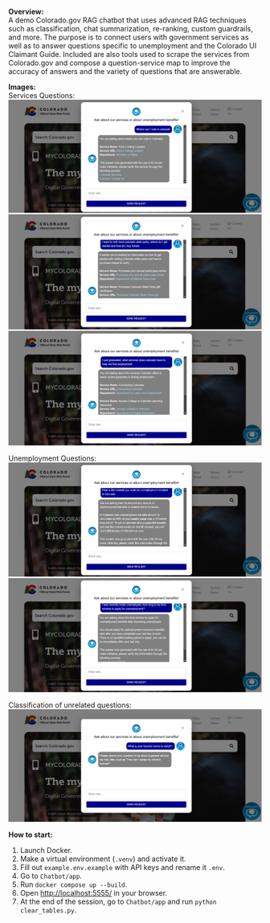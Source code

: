 **Overview:**  
A demo Colorado.gov RAG chatbot that uses advanced RAG techniques such as classification, chat summarization, re-ranking, custom guardrails, and more. The purpose is to connect users with government services as well as to answer questions specific to unemployment and the Colorado UI Claimant Guide. Included are also tools used to scrape the services from Colorado.gov and compose a question-service map to improve the accuracy of answers and the variety of questions that are answerable.  

**Images:**  
Services Questions:  
![Chatbot Voting](readme_images/Voting.png)  
![Chatbot Parking Ticket](readme_images/ParkPass2.png)  
![Chatbot Job](readme_images/Job2.png)  

Unemployment Questions:  
![Chatbot Unemployment Amount](readme_images/UnemploymentAmount.png)  
![Chatbot Unemployment Window](readme_images/UnemploymentWindow.png)  

Classification of unrelated questions:  
![Chatbot Classification Unrelated](readme_images/ClassificationOut.png)  

**How to start:**  
1. Launch Docker.  
2. Make a virtual environment (`.venv`) and activate it.  
3. Fill out `example.env.example` with API keys and rename it `.env`.  
4. Go to `Chatbot/app`.  
5. Run `docker compose up --build`.  
6. Open [http://localhost:5555/](http://localhost:5555/) in your browser.  
7. At the end of the session, go to `Chatbot/app` and run `python clear_tables.py`.  
